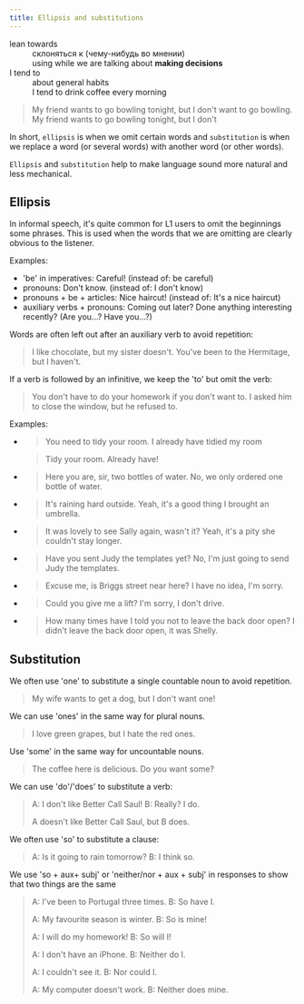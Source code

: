 ```yaml
---
title: Ellipsis and substitutions
---
```


<dl>
<dt>lean towards
<dd>склоняться к (чему-нибудь во мнении)
<dd>using while we are talking about <b>making decisions</b>

<dt>I tend to
<dd>about general habits
<dd>I tend to drink coffee every morning
</dl>

> My friend wants to go bowling tonight, but I don't want to go bowling.
> My friend wants to go bowling tonight, but I don't 


In short, `ellipsis` is when we omit certain words and `substitution` is when we replace a word (or several words) with another word (or other words).

`Ellipsis` and `substitution` help to make language sound more natural and less mechanical.

## Ellipsis

In informal speech, it's quite common for L1 users to omit the beginnings some phrases. This is used when the words that we are omitting are clearly obvious to the listener.

Examples:
- 'be' in imperatives: Careful! (instead of: be careful)
- pronouns: Don't know. (instead of: I don't know)
- pronouns + be + articles: Nice haircut! (instead of: It's a nice haircut)
- auxiliary verbs + pronouns: Coming out later? Done anything interesting recently? (Are you...? Have you...?)

Words are often left out after an auxiliary verb to avoid repetition:

> I like chocolate, but my sister doesn't.
> You've been to the Hermitage, but I haven't.

If a verb is followed by an infinitive, we keep the 'to' but omit the verb:

> You don't have to do your homework if you don't want to.
> I asked him to close the window, but he refused to.


Examples:

- 
	> You need to tidy your room.
	> I already have tidied my room
	
	> Tidy your room.
	> Already have!
- 
	> Here you are, sir, two bottles of water.
	> No, we only ordered one bottle of water.
- 
	> It's raining hard outside.
	> Yeah, it's a good thing I brought an umbrella.
- 
	> It was lovely to see Sally again, wasn't it?
	> Yeah, it's a pity she couldn't stay longer.
- 
	> Have you sent Judy the templates yet?
	> No, I'm just going to send Judy the templates.
- 
	> Excuse me, is Briggs street near here?
	> I have no idea, I'm sorry.
- 
	> Could you give me a lift?
	> I'm sorry, I don't drive.
- 
	> How many times have I told you not to leave the back door open?
	> I didn't leave the back door open, it was Shelly.


## Substitution

We often use 'one' to substitute a single countable noun to avoid repetition.

> My wife wants to get a dog, but I don't want one!

We can use 'ones' in the same way for plural nouns.

> I love green grapes, but I hate the red ones.

Use 'some' in the same way for uncountable nouns.

> The coffee here is delicious. Do you want some?

We can use 'do'/'does' to substitute a verb:

> A: I don't like Better Call Saul!
> B: Really? I do.
> 
> A doesn't like Better Call Saul, but B does.

We often use 'so' to substitute a clause:

> A: Is it going to rain tomorrow?
> B: I think so.

We use 'so + aux+ subj' or 'neither/nor + aux + subj' in responses to show that two things are the same

> A: I've been to Portugal three times.
> B: So have I.
> 
> A: My favourite season is winter.
> B: So is mine!
> 
> A: I will do my homework!
> B: So will I!
> 
> A: I don't have an iPhone.
> B: Neither do I.
> 
> A: I couldn't see it.
> B: Nor could I.
> 
> A: My computer doesn't work.
> B: Neither does mine.
